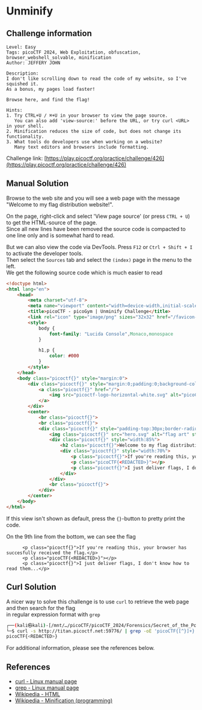 # Unminify

## Challenge information
```
Level: Easy
Tags: picoCTF 2024, Web Exploitation, obfuscation, browser_webshell_solvable, minification
Author: JEFFERY JOHN

Description:
I don't like scrolling down to read the code of my website, so I've squished it. 
As a bonus, my pages load faster!

Browse here, and find the flag!

Hints:
1. Try CTRL+U / ⌘+U in your browser to view the page source. 
   You can also add 'view-source:' before the URL, or try curl <URL> in your shell.
2. Minification reduces the size of code, but does not change its functionality.
3. What tools do developers use when working on a website? 
   Many text editors and browsers include formatting.
```
Challenge link: [https://play.picoctf.org/practice/challenge/426](https://play.picoctf.org/practice/challenge/426)

## Manual Solution

Browse to the web site and you will see a web page with the message "Welcome to my flag distribution website!".

On the page, right-click and select 'View page source' (or press `CTRL + U`) to get the HTML-source of the page.  
Since all new lines have been removed the source code is compacted to one line only and is somewhat hard to read.

But we can also view the code via DevTools. Press `F12` or `Ctrl + Shift + I` to activate the developer tools.  
Then select the `Sources` tab and select the `(index)` page in the menu to the left.  
We get the following source code which is much easier to read
```html
<!doctype html>
<html lang="en">
    <head>
        <meta charset="utf-8">
        <meta name="viewport" content="width=device-width,initial-scale=1">
        <title>picoCTF - picoGym | Unminify Challenge</title>
        <link rel="icon" type="image/png" sizes="32x32" href="/favicon-32x32.png">
        <style>
            body {
                font-family: "Lucida Console",Monaco,monospace
            }

            h1,p {
                color: #000
            }
        </style>
    </head>
    <body class="picoctf{}" style="margin:0">
        <div class="picoctf{}" style="margin:0;padding:0;background-color:#757575;display:auto;height:40%">
            <a class="picoctf{}" href="/">
                <img src="picoctf-logo-horizontal-white.svg" alt="picoCTF logo" style="display:inline-block;width:160px;height:90px;padding-left:30px">
            </a>
        </div>
        <center>
            <br class="picoctf{}">
            <br class="picoctf{}">
            <div class="picoctf{}" style="padding-top:30px;border-radius:3%;box-shadow:0 5px 10px #0000004d;width:50%;align-self:center">
                <img class="picoctf{}" src="hero.svg" alt="flag art" style="width:150px;height:150px">
                <div class="picoctf{}" style="width:85%">
                    <h2 class="picoctf{}">Welcome to my flag distribution website!</h2>
                    <div class="picoctf{}" style="width:70%">
                        <p class="picoctf{}">If you're reading this, your browser has succesfully received the flag.</p>
                        <p class="picoCTF{<REDACTED>}"></p>
                        <p class="picoctf{}">I just deliver flags, I don't know how to read them...</p>
                    </div>
                </div>
                <br class="picoctf{}">
            </div>
        </center>
    </body>
</html>
```
If this view isn't shown as default, press the `{}`-button to pretty print the code.

On the 9th line from the bottom, we can see the flag
```
      <p class="picoctf{}">If you're reading this, your browser has succesfully received the flag.</p>
      <p class="picoCTF{<REDACTED>}"></p>
      <p class="picoctf{}">I just deliver flags, I don't know how to read them...</p>
```

## Curl Solution

A nicer way to solve this challenge is to use `curl` to retrieve the web page and then search for the flag  
in regular expression format with `grep`
```bash
┌──(kali㉿kali)-[/mnt/…/picoCTF/picoCTF_2024/Forensics/Secret_of_the_Polyglot]
└─$ curl -s http://titan.picoctf.net:59776/ | grep -oE 'picoCTF{[^}]+}'
picoCTF{<REDACTED>}
```

For additional information, please see the references below.

## References

- [curl - Linux manual page](https://man7.org/linux/man-pages/man1/curl.1.html)
- [grep - Linux manual page](https://man7.org/linux/man-pages/man1/grep.1.html)
- [Wikipedia - HTML](https://en.wikipedia.org/wiki/HTML)
- [Wikipedia - Minification (programming)](https://en.wikipedia.org/wiki/Minification_(programming))
